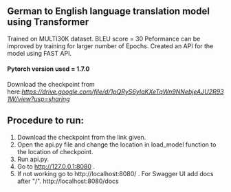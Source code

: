 ## German to English language translation model using Transformer
Trained on MULTI30K dataset.
BLEU score = 30
Peformance can be improved by training for larger number of Epochs.
Created an API for the model using FAST API.
#### Pytorch version used = 1.7.0
Download the checkpoint from here:*https://drive.google.com/file/d/1pQRyS6yIaKXeTqWn9NNebjeAJU2R931W/view?usp=sharing*
 
## Procedure to run:
1. Download the checkpoint from the link given.
2. Open the api.py file and change the location in load_model function to the location of checkpoint.
3. Run api.py.
4. Go to http://127.0.0.1:8080 .
5. If not working go to http://localhost:8080/ . For Swagger UI add docs after "/". http://localhost:8080/docs

